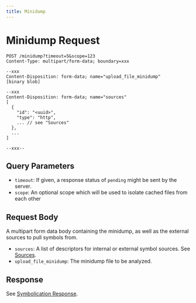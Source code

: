 ```yaml
---
title: Minidump
---
```


# Minidump Request

```
POST /minidump?timeout=5&scope=123
Content-Type: multipart/form-data; boundary=xxx

--xxx
Content-Disposition: form-data; name="upload_file_minidump"
[binary blob]

--xxx
Content-Disposition: form-data; name="sources"
[
  {
    "id": "<uuid>",
    "type": "http",
    ... // see "Sources"
  },
  ...
]

--xxx--
```

## Query Parameters

- `timeout`: If given, a response status of `pending` might be sent by the
  server.
- `scope`: An optional scope which will be used to isolate cached files from
  each other

## Request Body

A multipart form data body containing the minidump, as well as the external
sources to pull symbols from.

- `sources`: A list of descriptors for internal or external symbol sources. See
  [Sources](overview.md).
- `upload_file_minidump`: The minidump file to be analyzed.

## Response

See [Symbolication Response](response.md).
